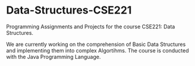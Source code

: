 # Data-Structures-CSE221

Programming Assignments and Projects for the course CSE221: Data Structures. 

We are currently working on the comprehension of Basic Data Structures and implementing them into complex Algortihms. The course is conducted with the Java Programming Language. 
